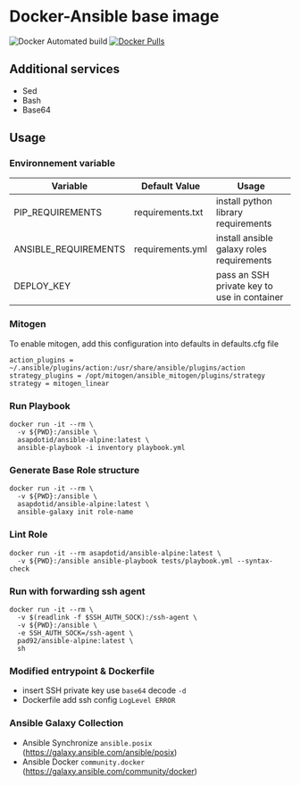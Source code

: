# Docker-Ansible base image

![Docker Automated build](https://img.shields.io/docker/automated/asapdotid/ansible-alpine) [![Docker Pulls](https://img.shields.io/docker/pulls/asapdotid/ansible-alpine.svg)](https://hub.docker.com/r/asapdotid/ansible-alpine/)

## Additional services

- Sed
- Bash
- Base64

## Usage

### Environnement variable

| Variable             | Default Value    | Usage                                       |
| -------------------- | ---------------- | ------------------------------------------- |
| PIP_REQUIREMENTS     | requirements.txt | install python library requirements         |
| ANSIBLE_REQUIREMENTS | requirements.yml | install ansible galaxy roles requirements   |
| DEPLOY_KEY           |                  | pass an SSH private key to use in container |

### Mitogen

To enable mitogen, add this configuration into defaults in defaults.cfg file

```
action_plugins = ~/.ansible/plugins/action:/usr/share/ansible/plugins/action
strategy_plugins = /opt/mitogen/ansible_mitogen/plugins/strategy
strategy = mitogen_linear
```

### Run Playbook

```
docker run -it --rm \
  -v ${PWD}:/ansible \
  asapdotid/ansible-alpine:latest \
  ansible-playbook -i inventory playbook.yml
```

### Generate Base Role structure

```
docker run -it --rm \
  -v ${PWD}:/ansible \
  asapdotid/ansible-alpine:latest \
  ansible-galaxy init role-name
```

### Lint Role

```
docker run -it --rm asapdotid/ansible-alpine:latest \
  -v ${PWD}:/ansible ansible-playbook tests/playbook.yml --syntax-check
```

### Run with forwarding ssh agent

```
docker run -it --rm \
  -v $(readlink -f $SSH_AUTH_SOCK):/ssh-agent \
  -v ${PWD}:/ansible \
  -e SSH_AUTH_SOCK=/ssh-agent \
  pad92/ansible-alpine:latest \
  sh
```

### Modified entrypoint & Dockerfile

- insert SSH private key use `base64` decode `-d`
- Dockerfile add ssh config `LogLevel ERROR`

### Ansible Galaxy Collection

- Ansible Synchronize `ansible.posix` (https://galaxy.ansible.com/ansible/posix)
- Ansible Docker `community.docker` (https://galaxy.ansible.com/community/docker)
